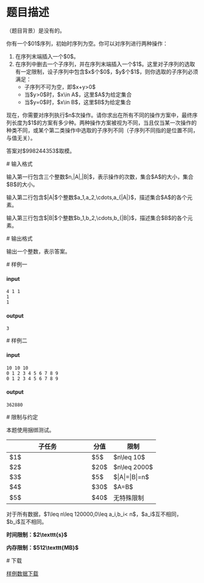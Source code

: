 # 题目描述

<p>（题目背景）是没有的。</p>
<p>你有一个$01$序列，初始时序列为空。你可以对序列进行两种操作：</p>
<ol><li>在序列末端插入一个$0$。</li>
<li>在序列中删去一个子序列，并在序列末端插入一个$1$。这里对子序列的选取有一定限制，设子序列中包含$x$个$0$，$y$个$1$，则你选取的子序列必须满足：<ul><li>子序列不可为空，即$x+y&gt;0$</li>
<li>当$y&gt;0$时，$x\in A$，这里$A$为给定集合</li>
<li>当$y=0$时，$x\in B$，这里$B$为给定集合</li>
</ul></li>
</ol><p>现在，你需要对序列执行$n$次操作。请你求出在所有不同的操作方案中，最终序列长度为$1$的方案有多少种。两种操作方案被视为不同，当且仅当某一次操作的种类不同，或某个第二类操作中选取的子序列不同（子序列不同指的是位置不同，与值无关）。</p>
<p>答案对$998244353$取模。</p>
# 输入格式


<p>输入第一行包含三个整数$n,|A|,|B|$，表示操作的次数，集合$A$的大小，集合$B$的大小。</p>
<p>输入第二行包含$|A|$个整数$a_1,a_2,\cdots,a_{|A|}$，描述集合$A$的各个元素。</p>
<p>输入第三行包含$|B|$个整数$b_1,b_2,\cdots,b_{|B|}$，描述集合$B$的各个元素。</p>
# 输出格式


<p>输出一个整数，表示答案。</p>
# 样例一


<h4>input</h4>
<pre><code>4 1 1
1
1</code></pre>
<h4>output</h4>
<pre><code>3</code></pre>
# 样例二


<h4>input</h4>
<pre><code>10 10 10
0 1 2 3 4 5 6 7 8 9 
0 1 2 3 4 5 6 7 8 9 </code></pre>
<h4>output</h4>
<pre><code>362880</code></pre>
# 限制与约定


<p>本题使用捆绑测试。</p>
<div class="table-responsive">
<table class="table table-bordered table-text-center table-vertical-middle"><thead><tr><th width="200">子任务</th><th>分值</th><th>限制</th></tr></thead><tbody><tr><td>$1$</td><td>$5$</td><td>$n\leq 10$</td></tr><tr><td>$2$</td><td>$20$</td><td>$n\leq 2000$</td></tr><tr><td>$3$</td><td>$5$</td><td>$|A|=|B|=n$</td></tr><tr><td>$4$</td><td>$30$</td><td>$A=B$</td></tr><tr><td>$5$</td><td>$40$</td><td>无特殊限制</td></tr></tbody></table></div>


<p>对于所有数据，$1\leq n\leq 120000,0\leq a_i,b_i&lt; n$，$a_i$互不相同，$b_i$互不相同。</p>
<p><strong>时间限制：$2\texttt{s}$</strong></p>
<p><strong>内存限制：$512\texttt{MB}$</strong></p>
# 下载


<p><a href="/download.php?type=problem&amp;id=428">样例数据下载</a></p>
